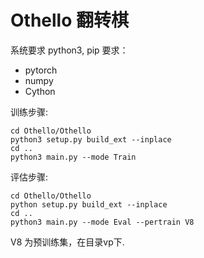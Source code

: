 # Othello 翻转棋
系统要求 python3, pip 要求：

- pytorch
- numpy
- Cython

训练步骤:
````
cd Othello/Othello
python3 setup.py build_ext --inplace
cd ..
python3 main.py --mode Train
````

评估步骤:
````
cd Othello/Othello
python setup.py build_ext --inplace
cd ..
python3 main.py --mode Eval --pertrain V8
````
V8 为预训练集，在目录vp下.